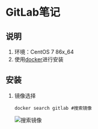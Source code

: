 # GitLab笔记

## 说明
1. 环境：CentOS 7 86x_64 
2. 使用[docker](https://github.com/FYKANG/docker_note)进行安装

## 安装
1. 镜像选择
    ```linux
    docker search gitlab #搜索镜像
    ```
    ![搜索镜像](https://github.com/FYKANG/gitlab_note_note/raw/master/img/serarch_gitlab.png)
